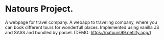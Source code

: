 ﻿# Natours Project.

A webpage for travel company.
A webapp to traveling company, where you can book different tours for wonderfull places. Implemented using vanilla JS and SASS and bundled by parcel.
(DEMO: https://natours99.netlify.app/)
